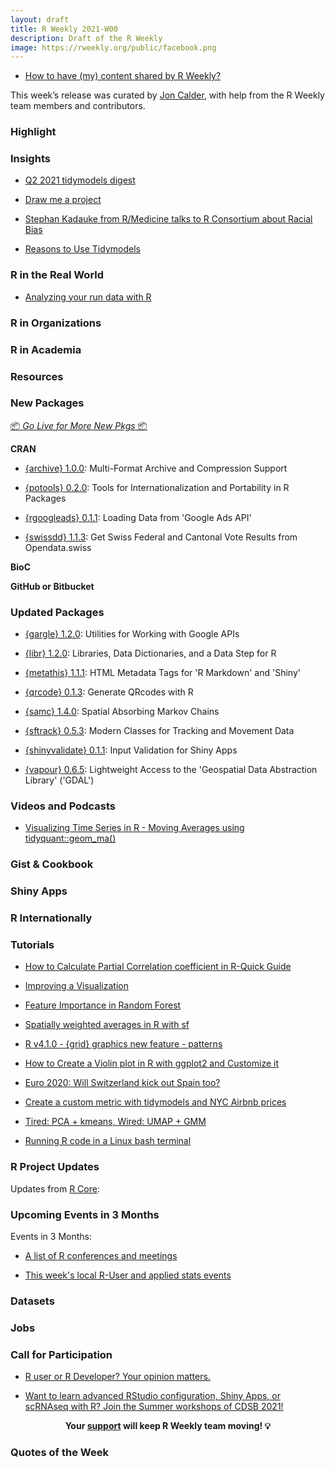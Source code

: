 ```yaml
---
layout: draft
title: R Weekly 2021-W00
description: Draft of the R Weekly
image: https://rweekly.org/public/facebook.png
---
```


+ [How to have (my) content shared by R Weekly?](https://github.com/rweekly/rweekly.org#how-to-have-my-content-shared-by-r-weekly)

This week’s release was curated by [Jon Calder](https://twitter.com/jonmcalder), with help from the R Weekly team members and contributors.

###  Highlight



### Insights

+ [Q2 2021 tidymodels digest](https://www.tidyverse.org/blog/2021/07/tidymodels-2021-q2/)

+ [Draw me a project](https://masalmon.eu/2021/06/30/r-projects/)

+ [Stephan Kadauke from R/Medicine talks to R Consortium about Racial Bias](https://www.r-consortium.org/blog/2021/06/29/stephan-kadauke-from-r-medicine-talks-to-r-consortium-about-racial-bias)

+ [Reasons to Use Tidymodels](https://blog.rmhogervorst.nl/blog/2021/06/30/reasons-to-use-tidymodels/)

### R in the Real World

+ [Analyzing your run data with R](https://www.inpredictable.com/2021/06/analyzing-your-run-data-with-r.html)

###  R in Organizations



###  R in Academia



###  Resources



###  New Packages

<p class="added-hostname"><a href="https://rweekly.org/live" target="_blank" class="externalLink">📦 <i>Go Live for More New Pkgs</i> 📦</a></p>

**CRAN**

+ [{archive} 1.0.0](https://github.com/r-lib/archive): Multi-Format Archive and Compression Support

+ [{potools} 0.2.0](https://github.com/MichaelChirico/potools/): Tools for Internationalization and Portability in R Packages

+ [{rgoogleads} 0.1.1](https://cran.r-project.org/package=rgoogleads): Loading Data from 'Google Ads API'

+ [{swissdd} 1.1.3](https://github.com/politanch/swissdd): Get Swiss Federal and Cantonal Vote Results from Opendata.swiss

**BioC**



**GitHub or Bitbucket**



### Updated Packages

+ [{gargle} 1.2.0](https://cran.r-project.org/package=gargle): Utilities for Working with Google APIs

+ [{libr} 1.2.0](https://cran.r-project.org/package=libr): Libraries, Data Dictionaries, and a Data Step for R

+ [{metathis} 1.1.1](https://cran.r-project.org/package=metathis): HTML Metadata Tags for 'R Markdown' and 'Shiny'

+ [{qrcode} 0.1.3](https://cran.r-project.org/package=qrcode): Generate QRcodes with R

+ [{samc} 1.4.0](https://cran.r-project.org/package=samc): Spatial Absorbing Markov Chains

+ [{sftrack} 0.5.3](https://mablab.org/sftrack/): Modern Classes for Tracking and Movement Data

+ [{shinyvalidate} 0.1.1](https://rstudio.github.io/shinyvalidate/): Input Validation for Shiny Apps

+ [{vapour} 0.6.5](https://cran.r-project.org/package=vapour): Lightweight Access to the 'Geospatial Data Abstraction Library'
('GDAL')

###  Videos and Podcasts

+ [Visualizing Time Series in R - Moving Averages using tidyquant::geom_ma()](https://youtu.be/kND1mTqGpzc)

### Gist & Cookbook



### Shiny Apps



### R Internationally



###  Tutorials

+ [How to Calculate Partial Correlation coefficient in R-Quick Guide](https://finnstats.com/index.php/2021/07/02/how-to-calculate-partial-correlation-in-r-quick-guide/)

+ [Improving a Visualization](https://jcarroll.com.au/2021/07/02/improving-a-visualization/)

+ [Feature Importance in Random Forest](https://datageeek.com/2021/07/01/feature-importance-in-random-forest/)

+ [Spatially weighted averages in R with sf](https://datascience.blog.wzb.eu/2021/07/01/spatially-weighted-averages-in-r-with-sf/)

+ [R v4.1.0 - {grid} graphics new feature - patterns](https://coolbutuseless.github.io/2021/07/01/r-v4.1.0-grid-graphics-new-feature-patterns/)

+ [How to Create a Violin plot in R with ggplot2 and Customize it](https://www.marsja.se/how-to-create-a-violin-plot-in-r-with-ggplot2-and-customize-it/)

+ [Euro 2020: Will Switzerland kick out Spain too?](https://blog.ephorie.de/euro-2020-will-switzerland-kick-out-spain-too?utm_source=rss&utm_medium=rss&utm_campaign=euro-2020-will-switzerland-kick-out-spain-too)

+ [Create a custom metric with tidymodels and NYC Airbnb prices](https://juliasilge.com/blog/nyc-airbnb/)

+ [Tired: PCA + kmeans, Wired: UMAP + GMM](https://tonyelhabr.rbind.io/posts/dimensionality-reduction-and-clustering/)

+ [Running R code in a Linux bash terminal                                   ](https://r-critique.com/running_r_in_a_linux_bash_terminal)

<!--<div class="post-more-begin></div><div class="post-more-end"></div>-->

###  R Project Updates

Updates from [R Core](http://developer.r-project.org/blosxom.cgi/R-devel/NEWS):


###  Upcoming Events in 3 Months

Events in 3 Months:

+ [A list of R conferences and meetings](https://jumpingrivers.github.io/meetingsR/events.html)

+ [This week's local R-User and applied stats events](https://community.rstudio.com/c/irl)


### Datasets

### Jobs




###  Call for Participation

+ [R user or R Developer? Your opinion matters.](https://mirai-solutions.ch/news/2021/06/28/r-developer-poll/)

+ [Want to learn advanced RStudio configuration, Shiny Apps, or scRNAseq with R? Join the Summer workshops of CDSB 2021!](http://congresos.nnb.unam.mx/EBM2021/)

<p class="hide-support added-hostname support-rweekly" style="text-align: center;font-weight: bold;">Your <a class="non-visited externalLink" href="https://www.patreon.com/rweekly" onclick="pas(this)">support</a> will keep R Weekly team moving! 💡</p>

###  Quotes of the Week
